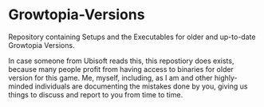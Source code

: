 # Growtopia-Versions
Repository containing Setups and the Executables for older and up-to-date Growtopia Versions.

In case someone from Ubisoft reads this, this repostiory does exists, because many people profit from having access to binaries for older version for this game. Me, myself, including, as I am and other highly-minded individuals are documenting the mistakes done by you, giving us things to discuss and report to you from time to time.
